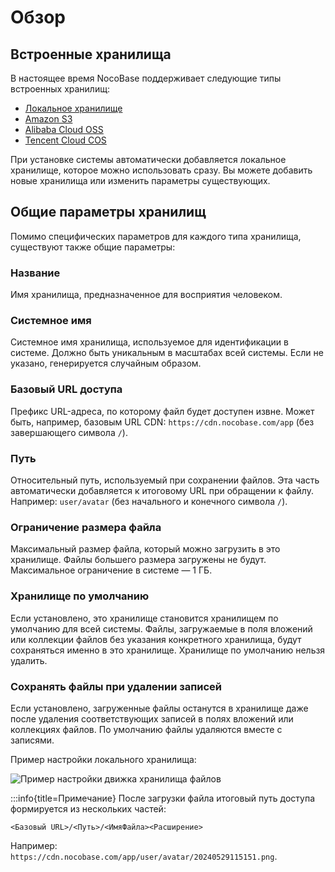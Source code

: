 # Обзор

## Встроенные хранилища

В настоящее время NocoBase поддерживает следующие типы встроенных хранилищ:

- [Локальное хранилище](./local.md)
- [Amazon S3](./amazon-s3.md)
- [Alibaba Cloud OSS](./aliyun-oss.md)
- [Tencent Cloud COS](./tencent-cos.md)

При установке системы автоматически добавляется локальное хранилище, которое можно использовать сразу. Вы можете добавить новые хранилища или изменить параметры существующих.

## Общие параметры хранилищ

Помимо специфических параметров для каждого типа хранилища, существуют также общие параметры:

### Название

Имя хранилища, предназначенное для восприятия человеком.

### Системное имя

Системное имя хранилища, используемое для идентификации в системе. Должно быть уникальным в масштабах всей системы. Если не указано, генерируется случайным образом.

### Базовый URL доступа

Префикс URL-адреса, по которому файл будет доступен извне. Может быть, например, базовым URL CDN: `https://cdn.nocobase.com/app` (без завершающего символа `/`).

### Путь

Относительный путь, используемый при сохранении файлов. Эта часть автоматически добавляется к итоговому URL при обращении к файлу. Например: `user/avatar` (без начального и конечного символа `/`).

### Ограничение размера файла

Максимальный размер файла, который можно загрузить в это хранилище. Файлы большего размера загружены не будут. Максимальное ограничение в системе — 1 ГБ.

### Хранилище по умолчанию

Если установлено, это хранилище становится хранилищем по умолчанию для всей системы. Файлы, загружаемые в поля вложений или коллекции файлов без указания конкретного хранилища, будут сохраняться именно в это хранилище. Хранилище по умолчанию нельзя удалить.

### Сохранять файлы при удалении записей

Если установлено, загруженные файлы останутся в хранилище даже после удаления соответствующих записей в полях вложений или коллекциях файлов. По умолчанию файлы удаляются вместе с записями.

Пример настройки локального хранилища:

![Пример настройки движка хранилища файлов](https://static-docs.nocobase.com/20240529115151.png)

:::info{title=Примечание}
После загрузки файла итоговый путь доступа формируется из нескольких частей:

```
<Базовый URL>/<Путь>/<ИмяФайла><Расширение>
```
Например: `https://cdn.nocobase.com/app/user/avatar/20240529115151.png`.
